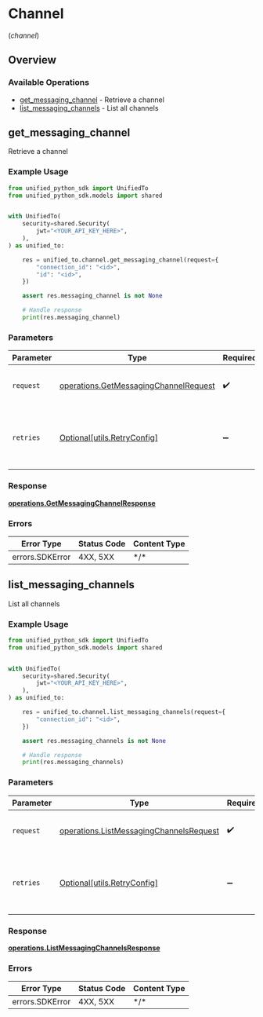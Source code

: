 # Channel
(*channel*)

## Overview

### Available Operations

* [get_messaging_channel](#get_messaging_channel) - Retrieve a channel
* [list_messaging_channels](#list_messaging_channels) - List all channels

## get_messaging_channel

Retrieve a channel

### Example Usage

<!-- UsageSnippet language="python" operationID="getMessagingChannel" method="get" path="/messaging/{connection_id}/channel/{id}" -->
```python
from unified_python_sdk import UnifiedTo
from unified_python_sdk.models import shared


with UnifiedTo(
    security=shared.Security(
        jwt="<YOUR_API_KEY_HERE>",
    ),
) as unified_to:

    res = unified_to.channel.get_messaging_channel(request={
        "connection_id": "<id>",
        "id": "<id>",
    })

    assert res.messaging_channel is not None

    # Handle response
    print(res.messaging_channel)

```

### Parameters

| Parameter                                                                                      | Type                                                                                           | Required                                                                                       | Description                                                                                    |
| ---------------------------------------------------------------------------------------------- | ---------------------------------------------------------------------------------------------- | ---------------------------------------------------------------------------------------------- | ---------------------------------------------------------------------------------------------- |
| `request`                                                                                      | [operations.GetMessagingChannelRequest](../../models/operations/getmessagingchannelrequest.md) | :heavy_check_mark:                                                                             | The request object to use for the request.                                                     |
| `retries`                                                                                      | [Optional[utils.RetryConfig]](../../models/utils/retryconfig.md)                               | :heavy_minus_sign:                                                                             | Configuration to override the default retry behavior of the client.                            |

### Response

**[operations.GetMessagingChannelResponse](../../models/operations/getmessagingchannelresponse.md)**

### Errors

| Error Type      | Status Code     | Content Type    |
| --------------- | --------------- | --------------- |
| errors.SDKError | 4XX, 5XX        | \*/\*           |

## list_messaging_channels

List all channels

### Example Usage

<!-- UsageSnippet language="python" operationID="listMessagingChannels" method="get" path="/messaging/{connection_id}/channel" -->
```python
from unified_python_sdk import UnifiedTo
from unified_python_sdk.models import shared


with UnifiedTo(
    security=shared.Security(
        jwt="<YOUR_API_KEY_HERE>",
    ),
) as unified_to:

    res = unified_to.channel.list_messaging_channels(request={
        "connection_id": "<id>",
    })

    assert res.messaging_channels is not None

    # Handle response
    print(res.messaging_channels)

```

### Parameters

| Parameter                                                                                          | Type                                                                                               | Required                                                                                           | Description                                                                                        |
| -------------------------------------------------------------------------------------------------- | -------------------------------------------------------------------------------------------------- | -------------------------------------------------------------------------------------------------- | -------------------------------------------------------------------------------------------------- |
| `request`                                                                                          | [operations.ListMessagingChannelsRequest](../../models/operations/listmessagingchannelsrequest.md) | :heavy_check_mark:                                                                                 | The request object to use for the request.                                                         |
| `retries`                                                                                          | [Optional[utils.RetryConfig]](../../models/utils/retryconfig.md)                                   | :heavy_minus_sign:                                                                                 | Configuration to override the default retry behavior of the client.                                |

### Response

**[operations.ListMessagingChannelsResponse](../../models/operations/listmessagingchannelsresponse.md)**

### Errors

| Error Type      | Status Code     | Content Type    |
| --------------- | --------------- | --------------- |
| errors.SDKError | 4XX, 5XX        | \*/\*           |